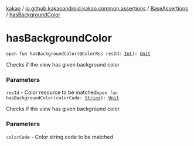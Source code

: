 [kakao](../../index.md) / [io.github.kakaoandroid.kakao.common.assertions](../index.md) / [BaseAssertions](index.md) / [hasBackgroundColor](./has-background-color.md)

# hasBackgroundColor

`open fun hasBackgroundColor(@ColorRes resId: `[`Int`](https://kotlinlang.org/api/latest/jvm/stdlib/kotlin/-int/index.html)`): `[`Unit`](https://kotlinlang.org/api/latest/jvm/stdlib/kotlin/-unit/index.html)

Checks if the view has given background color

### Parameters

`resId` - Color resource to be matched`open fun hasBackgroundColor(colorCode: `[`String`](https://kotlinlang.org/api/latest/jvm/stdlib/kotlin/-string/index.html)`): `[`Unit`](https://kotlinlang.org/api/latest/jvm/stdlib/kotlin/-unit/index.html)

Checks if the view has given background color

### Parameters

`colorCode` - Color string code to be matched
